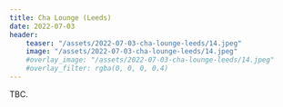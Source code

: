 ```yaml
---
title: Cha Lounge (Leeds)
date: 2022-07-03
header:
    teaser: "/assets/2022-07-03-cha-lounge-leeds/14.jpeg"
    image: "/assets/2022-07-03-cha-lounge-leeds/14.jpeg"
    #overlay_image: "/assets/2022-07-03-cha-lounge-leeds/14.jpeg"
    #overlay_filter: rgba(0, 0, 0, 0.4)
---
```


TBC.
